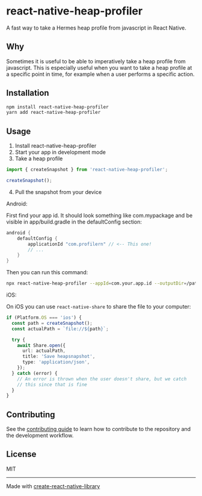 # react-native-heap-profiler

A fast way to take a Hermes heap profile from javascript in React Native.

## Why

Sometimes it is useful to be able to imperatively take a heap profile from javascript. This is especially useful when you want to take a heap profile at a specific point in time, for example when a user performs a specific action.

## Installation

```sh
npm install react-native-heap-profiler
yarn add react-native-heap-profiler
```

## Usage

1. Install react-native-heap-profiler
2. Start your app in development mode
3. Take a heap profile

```ts
import { createSnapshot } from 'react-native-heap-profiler';

createSnapshot();
```

4. Pull the snapshot from your device

Android:

First find your app id. It should look something like com.mypackage and be visible in app/build.gradle in the defaultConfig section:

```groovy
android {
    defaultConfig {
        applicationId "com.profilern" // <-- This one!
        // ...
    }
}
```

Then you can run this command:

```sh
npx react-native-heap-profiler --appId=com.your.app.id --outputDir=/path/to/output
```

iOS:

On iOS you can use `react-native-share` to share the file to your computer:

```ts
if (Platform.OS === 'ios') {
  const path = createSnapshot();
  const actualPath = `file://${path}`;

  try {
    await Share.open({
      url: actualPath,
      title: 'Save heapsnapshot',
      type: 'application/json',
    });
  } catch (error) {
    // An error is thrown when the user doesn't share, but we catch
    // this since that is fine
  }
}
```

## Contributing

See the [contributing guide](CONTRIBUTING.md) to learn how to contribute to the repository and the development workflow.

## License

MIT

---

Made with [create-react-native-library](https://github.com/callstack/react-native-builder-bob)
